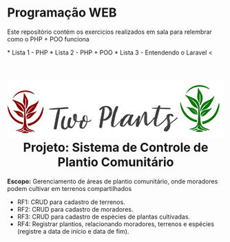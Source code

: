 # Programação WEB

<p> Este repositório contém os exercicios realizados em sala para relembrar como o PHP + POO funciona </p>

<div>
    * Lista 1 - PHP </h3>
    * Lista 2 - PHP + POO </li>
    * Lista 3 - Entendendo o Laravel <
    
</div>
<br>
<h1 align="center" font-family> 
        <img src="./logo_projeto.png">
        <br>
        Projeto: Sistema de Controle de  Plantio Comunitário
        <br>
     </h1>
    <p> <strong>Escopo:</strong> Gerenciamento de áreas de plantio comunitário, onde moradores podem cultivar em terrenos compartilhados </p>
    <ul>
        <li>RF1: CRUD para cadastro de terrenos.</li>
        <li>RF2: CRUD para cadastro de moradores.</li>
        <li>RF3: CRUD para cadastro de espécies de plantas cultivadas.</li>
        <li>RF4: Registrar plantios, relacionando moradores, terrenos e espécies (registre a data de início e data de fim).</li>
    </ul>
